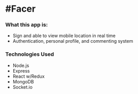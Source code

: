 # #Facer

### What this app is:
- Sign and able to view mobile location in real time
- Authentication, personal profile, and commenting system

### Technologies Used
- Node.js
- Express
- React w/Redux
- MongoDB
- Socket.io